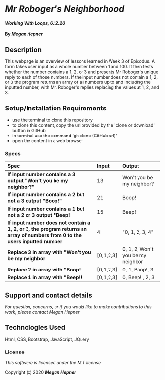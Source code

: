 # _Mr Roboger's Neighborhood_

#### _Working With Loops, 6.12.20_

#### By _**Megan Hepner**_

## Description
  This webpage is an overview of lessons learned in Week 3 of Epicodus. A form takes user input as a whole number between 1 and 100. It then tests whether the number contains a 1, 2, or 3 and presents Mr Roboger's unique reply to each of those numbers. If the input number does not contain a 1, 2, or 3 the program returns an array of all numbers up to and including the inputted number, with Mr. Roboger's replies replacing the values at 1, 2, and 3.

## Setup/Installation Requirements

* use the terminal to clone this repository 
* to clone this content, copy the url provided by the 'clone or download' button in GitHub
* in terminal use the command 'git clone (GitHub url)'
* open the content in a web browser

### Specs
| Spec | Input | Output |
| :-------------     | :------------- | :------------- |
| **If input number contains a 3 output "Won't you be my neighbor?"** | 13 | Won't you be my neighbor? |
| **If input number contains a 2 but not a 3 output "Boop!"** | 21 | Boop! |
| **If input number contains a 1 but not a 2 or 3 output "Beep!** | 15 | Beep! |
| **If input number does not contain a 1, 2, or 3, the program returns an array of numbers from 0 to the users inputted number** | 4 | "0, 1, 2, 3, 4" |
| **Replace 3 in array with "Won't you be my neighbor** | [0,1,2,3] | 0, 1, 2, Won't you be my neighbor |
| **Replace 2 in array with "Boop!** | [0,1,2,3] | 0, 1, Boop!, 3 |
| **Replace 1 in array with "Beep!!** | [0,1,2,3] | 0, Beep! , 2, 3 |

## Support and contact details

_For question, concerns, or if you would like to make contributions to this work, please contact Megan Hepner_

## Technologies Used

Html, CSS, Bootstrap, JavaScript, JQuery

### License

*This software is licensed under the MIT license*

Copyright (c) 2020 **_Megan Hepner_**